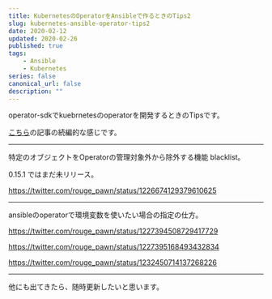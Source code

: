 ```yaml
---
title: KubernetesのOperatorをAnsibleで作るときのTips2
slug: kubernetes-ansible-operator-tips2
date: 2020-02-12
updated: 2020-02-26
published: true
tags:
    - Ansible
    - Kubernetes
series: false
canonical_url: false
description: ""
---
```


operator-sdkでkuebrnetesのoperatorを開発するときのTipsです。

[こちら](https://imokuri123.com/blog/2019/12/kubernetes-ansible-operator-tips/)の記事の続編的な感じです。

---

特定のオブジェクトをOperatorの管理対象外から除外する機能 blacklist。

0.15.1 ではまだ未リリース。

https://twitter.com/rouge_pawn/status/1226674129379610625

---

ansibleのoperatorで環境変数を使いたい場合の指定の仕方。

https://twitter.com/rouge_pawn/status/1227394508729417729

https://twitter.com/rouge_pawn/status/1227395168493432834

https://twitter.com/rouge_pawn/status/1232450714137268226

---

他にも出てきたら、随時更新したいと思います。
